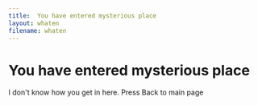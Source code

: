 ```yaml
---
title:  You have entered mysterious place
layout: whaten
filename: whaten
--- 
```


# You have entered mysterious place

I don't know how you get in here. Press Back to main page